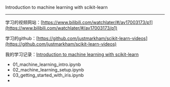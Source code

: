 Introduction to machine learning with scikit-learn

----
学习的视频网站：[https://www.bilibili.com/watchlater/#/av17003173/p1](https://www.bilibili.com/watchlater/#/av17003173/p1)

学习的github：[https://github.com/justmarkham/scikit-learn-videos](https://github.com/justmarkham/scikit-learn-videos)

我的学习记录：[Introduction to machine learning with scikit-learn](http://nbviewer.jupyter.org/github/jasonhavenD/DJH-ML/tree/master/Introduction%20to%20machine%20learning%20with%20scikit-learn/)

- 01_machine_learning_intro.ipynb
- 02_machine_learning_setup.ipynb
- 03_getting_started_with_iris.ipynb
- 
